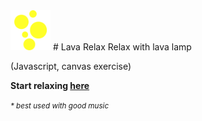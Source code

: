 <img src="https://raw.githubusercontent.com/afranceschetti/lava-relax/master/favico.png" height='64px' alt="Lava Relax!"/>
# Lava Relax
Relax with lava lamp

(Javascript, canvas exercise)

**Start relaxing [here](http://afranceschetti.github.io/lava-relax/)** 

<p><small><i>* best used with good music</i></small></p>

